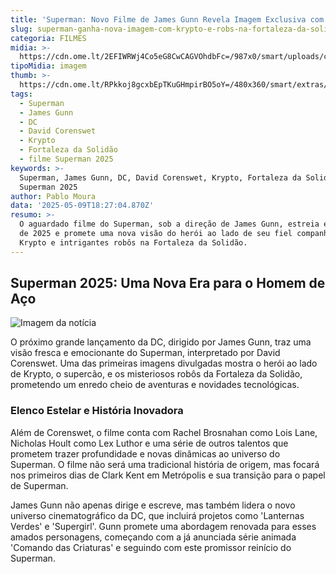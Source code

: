 ```yaml
---
title: 'Superman: Novo Filme de James Gunn Revela Imagem Exclusiva com Krypto e Robôs'
slug: superman-ganha-nova-imagem-com-krypto-e-robs-na-fortaleza-da-solido
categoria: FILMES
midia: >-
  https://cdn.ome.lt/2EFIWRWj4Co5eG8CwCAGVOhdbFc=/987x0/smart/uploads/conteudo/fotos/superman-krypto_buP9kXQ.png
tipoMidia: imagem
thumb: >-
  https://cdn.ome.lt/RPkkoj8gcxbEpTKuGHmpirBO5oY=/480x360/smart/extras/conteudos/superman-krypto.jfif
tags:
  - Superman
  - James Gunn
  - DC
  - David Corenswet
  - Krypto
  - Fortaleza da Solidão
  - filme Superman 2025
keywords: >-
  Superman, James Gunn, DC, David Corenswet, Krypto, Fortaleza da Solidão, filme
  Superman 2025
author: Pablo Moura
data: '2025-05-09T18:27:04.870Z'
resumo: >-
  O aguardado filme do Superman, sob a direção de James Gunn, estreia em julho
  de 2025 e promete uma nova visão do herói ao lado de seu fiel companheiro
  Krypto e intrigantes robôs na Fortaleza da Solidão.
---
```


## Superman 2025: Uma Nova Era para o Homem de Aço

![Imagem da notícia](https://cdn.ome.lt/6VpGU660Lo6DHV5uZMF_BrZb46s=/fit-in/837x500/smart/uploads/conteudo/fotos/superman-krypto-fortaleza.jpg)

O próximo grande lançamento da DC, dirigido por James Gunn, traz uma visão fresca e emocionante do Superman, interpretado por David Corenswet. Uma das primeiras imagens divulgadas mostra o herói ao lado de Krypto, o supercão, e os misteriosos robôs da Fortaleza da Solidão, prometendo um enredo cheio de aventuras e novidades tecnológicas.

### Elenco Estelar e História Inovadora

Além de Corenswet, o filme conta com Rachel Brosnahan como Lois Lane, Nicholas Hoult como Lex Luthor e uma série de outros talentos que prometem trazer profundidade e novas dinâmicas ao universo do Superman. O filme não será uma tradicional história de origem, mas focará nos primeiros dias de Clark Kent em Metrópolis e sua transição para o papel de Superman.

James Gunn não apenas dirige e escreve, mas também lidera o novo universo cinematográfico da DC, que incluirá projetos como 'Lanternas Verdes' e 'Supergirl'. Gunn promete uma abordagem renovada para esses amados personagens, começando com a já anunciada série animada 'Comando das Criaturas' e seguindo com este promissor reinício do Superman.
